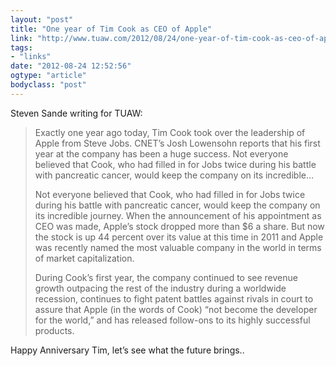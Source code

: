 ```yaml
---
layout: "post"
title: "One year of Tim Cook as CEO of Apple"
link: "http://www.tuaw.com/2012/08/24/one-year-of-tim-cook-as-ceo-of-apple/"
tags: 
- "links"
date: "2012-08-24 12:52:56"
ogtype: "article"
bodyclass: "post"
---
```


Steven Sande writing for TUAW:

> Exactly one year ago today, Tim Cook took over the leadership of Apple from Steve Jobs. CNET’s Josh Lowensohn reports that his first year at the company has been a huge success. Not everyone believed that Cook, who had filled in for Jobs twice during his battle with pancreatic cancer, would keep the company on its incredible…
> 
> Not everyone believed that Cook, who had filled in for Jobs twice during his battle with pancreatic cancer, would keep the company on its incredible journey. When the announcement of his appointment as CEO was made, Apple’s stock dropped more than $6 a share. But now the stock is up 44 percent over its value at this time in 2011 and Apple was recently named the most valuable company in the world in terms of market capitalization.
> 
> During Cook’s first year, the company continued to see revenue growth outpacing the rest of the industry during a worldwide recession, continues to fight patent battles against rivals in court to assure that Apple (in the words of Cook) “not become the developer for the world,” and has released follow-ons to its highly successful products.

Happy Anniversary Tim, let’s see what the future brings..